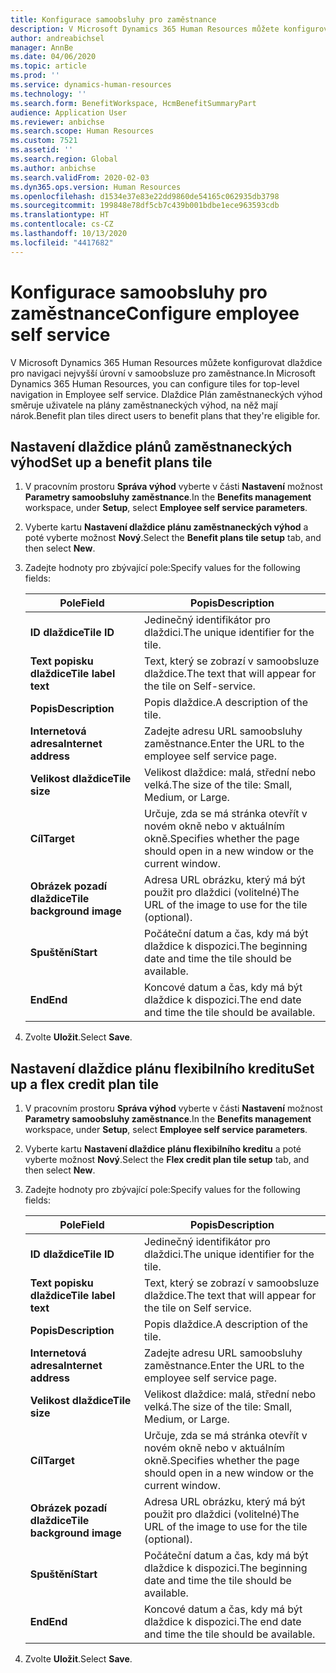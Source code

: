 ```yaml
---
title: Konfigurace samoobsluhy pro zaměstnance
description: V Microsoft Dynamics 365 Human Resources můžete konfigurovat dlaždice pro navigaci nejvyšší úrovní v samoobsluze pro zaměstnance.
author: andreabichsel
manager: AnnBe
ms.date: 04/06/2020
ms.topic: article
ms.prod: ''
ms.service: dynamics-human-resources
ms.technology: ''
ms.search.form: BenefitWorkspace, HcmBenefitSummaryPart
audience: Application User
ms.reviewer: anbichse
ms.search.scope: Human Resources
ms.custom: 7521
ms.assetid: ''
ms.search.region: Global
ms.author: anbichse
ms.search.validFrom: 2020-02-03
ms.dyn365.ops.version: Human Resources
ms.openlocfilehash: d1534e37e83e22dd9860de54165c062935db3798
ms.sourcegitcommit: 199848e78df5cb7c439b001bdbe1ece963593cdb
ms.translationtype: HT
ms.contentlocale: cs-CZ
ms.lasthandoff: 10/13/2020
ms.locfileid: "4417682"
---
```

# <a name="configure-employee-self-service"></a><span data-ttu-id="95148-103">Konfigurace samoobsluhy pro zaměstnance</span><span class="sxs-lookup"><span data-stu-id="95148-103">Configure employee self service</span></span>

<span data-ttu-id="95148-104">V Microsoft Dynamics 365 Human Resources můžete konfigurovat dlaždice pro navigaci nejvyšší úrovní v samoobsluze pro zaměstnance.</span><span class="sxs-lookup"><span data-stu-id="95148-104">In Microsoft Dynamics 365 Human Resources, you can configure tiles for top-level navigation in Employee self service.</span></span> <span data-ttu-id="95148-105">Dlaždice Plán zaměstnaneckých výhod směruje uživatele na plány zaměstnaneckých výhod, na něž mají nárok.</span><span class="sxs-lookup"><span data-stu-id="95148-105">Benefit plan tiles direct users to benefit plans that they're eligible for.</span></span>

## <a name="set-up-a-benefit-plans-tile"></a><span data-ttu-id="95148-106">Nastavení dlaždice plánů zaměstnaneckých výhod</span><span class="sxs-lookup"><span data-stu-id="95148-106">Set up a benefit plans tile</span></span>

1. <span data-ttu-id="95148-107">V pracovním prostoru **Správa výhod** vyberte v části **Nastavení** možnost **Parametry samoobsluhy zaměstnance**.</span><span class="sxs-lookup"><span data-stu-id="95148-107">In the **Benefits management** workspace, under **Setup**, select **Employee self service parameters**.</span></span>

2. <span data-ttu-id="95148-108">Vyberte kartu **Nastavení dlaždice plánu zaměstnaneckých výhod** a poté vyberte možnost **Nový**.</span><span class="sxs-lookup"><span data-stu-id="95148-108">Select the **Benefit plans tile setup** tab, and then select **New**.</span></span>

3. <span data-ttu-id="95148-109">Zadejte hodnoty pro zbývající pole:</span><span class="sxs-lookup"><span data-stu-id="95148-109">Specify values for the following fields:</span></span>

   | <span data-ttu-id="95148-110">Pole</span><span class="sxs-lookup"><span data-stu-id="95148-110">Field</span></span> | <span data-ttu-id="95148-111">Popis</span><span class="sxs-lookup"><span data-stu-id="95148-111">Description</span></span> |
   | --- | --- |
   | <span data-ttu-id="95148-112">**ID dlaždice**</span><span class="sxs-lookup"><span data-stu-id="95148-112">**Tile ID**</span></span> | <span data-ttu-id="95148-113">Jedinečný identifikátor pro dlaždici.</span><span class="sxs-lookup"><span data-stu-id="95148-113">The unique identifier for the tile.</span></span> |
   | <span data-ttu-id="95148-114">**Text popisku dlaždice**</span><span class="sxs-lookup"><span data-stu-id="95148-114">**Tile label text**</span></span> | <span data-ttu-id="95148-115">Text, který se zobrazí v samoobsluze dlaždice.</span><span class="sxs-lookup"><span data-stu-id="95148-115">The text that will appear for the tile on Self-service.</span></span> |
   | <span data-ttu-id="95148-116">**Popis**</span><span class="sxs-lookup"><span data-stu-id="95148-116">**Description**</span></span> | <span data-ttu-id="95148-117">Popis dlaždice.</span><span class="sxs-lookup"><span data-stu-id="95148-117">A description of the tile.</span></span> |
   | <span data-ttu-id="95148-118">**Internetová adresa**</span><span class="sxs-lookup"><span data-stu-id="95148-118">**Internet address**</span></span> | <span data-ttu-id="95148-119">Zadejte adresu URL samoobsluhy zaměstnance.</span><span class="sxs-lookup"><span data-stu-id="95148-119">Enter the URL to the employee self service page.</span></span> |
   | <span data-ttu-id="95148-120">**Velikost dlaždice**</span><span class="sxs-lookup"><span data-stu-id="95148-120">**Tile size**</span></span> | <span data-ttu-id="95148-121">Velikost dlaždice: malá, střední nebo velká.</span><span class="sxs-lookup"><span data-stu-id="95148-121">The size of the tile: Small, Medium, or Large.</span></span> |
   | <span data-ttu-id="95148-122">**Cíl**</span><span class="sxs-lookup"><span data-stu-id="95148-122">**Target**</span></span> | <span data-ttu-id="95148-123">Určuje, zda se má stránka otevřít v novém okně nebo v aktuálním okně.</span><span class="sxs-lookup"><span data-stu-id="95148-123">Specifies whether the page should open in a new window or the current window.</span></span> |
   | <span data-ttu-id="95148-124">**Obrázek pozadí dlaždice**</span><span class="sxs-lookup"><span data-stu-id="95148-124">**Tile background image**</span></span> | <span data-ttu-id="95148-125">Adresa URL obrázku, který má být použit pro dlaždici (volitelné)</span><span class="sxs-lookup"><span data-stu-id="95148-125">The URL of the image to use for the tile (optional).</span></span> |
   | <span data-ttu-id="95148-126">**Spuštění**</span><span class="sxs-lookup"><span data-stu-id="95148-126">**Start**</span></span> | <span data-ttu-id="95148-127">Počáteční datum a čas, kdy má být dlaždice k dispozici.</span><span class="sxs-lookup"><span data-stu-id="95148-127">The beginning date and time the tile should be available.</span></span> |
   | <span data-ttu-id="95148-128">**End**</span><span class="sxs-lookup"><span data-stu-id="95148-128">**End**</span></span> | <span data-ttu-id="95148-129">Koncové datum a čas, kdy má být dlaždice k dispozici.</span><span class="sxs-lookup"><span data-stu-id="95148-129">The end date and time the tile should be available.</span></span> |

4. <span data-ttu-id="95148-130">Zvolte **Uložit**.</span><span class="sxs-lookup"><span data-stu-id="95148-130">Select **Save**.</span></span>

## <a name="set-up-a-flex-credit-plan-tile"></a><span data-ttu-id="95148-131">Nastavení dlaždice plánu flexibilního kreditu</span><span class="sxs-lookup"><span data-stu-id="95148-131">Set up a flex credit plan tile</span></span>

1. <span data-ttu-id="95148-132">V pracovním prostoru **Správa výhod** vyberte v části **Nastavení** možnost **Parametry samoobsluhy zaměstnance**.</span><span class="sxs-lookup"><span data-stu-id="95148-132">In the **Benefits management** workspace, under **Setup**, select **Employee self service parameters**.</span></span>

2. <span data-ttu-id="95148-133">Vyberte kartu **Nastavení dlaždice plánu flexibilního kreditu** a poté vyberte možnost **Nový**.</span><span class="sxs-lookup"><span data-stu-id="95148-133">Select the **Flex credit plan tile setup** tab, and then select **New**.</span></span>

3. <span data-ttu-id="95148-134">Zadejte hodnoty pro zbývající pole:</span><span class="sxs-lookup"><span data-stu-id="95148-134">Specify values for the following fields:</span></span>

   | <span data-ttu-id="95148-135">Pole</span><span class="sxs-lookup"><span data-stu-id="95148-135">Field</span></span> | <span data-ttu-id="95148-136">Popis</span><span class="sxs-lookup"><span data-stu-id="95148-136">Description</span></span> |
   | --- | --- |
   | <span data-ttu-id="95148-137">**ID dlaždice**</span><span class="sxs-lookup"><span data-stu-id="95148-137">**Tile ID**</span></span> | <span data-ttu-id="95148-138">Jedinečný identifikátor pro dlaždici.</span><span class="sxs-lookup"><span data-stu-id="95148-138">The unique identifier for the tile.</span></span> |
   | <span data-ttu-id="95148-139">**Text popisku dlaždice**</span><span class="sxs-lookup"><span data-stu-id="95148-139">**Tile label text**</span></span> | <span data-ttu-id="95148-140">Text, který se zobrazí v samoobsluze dlaždice.</span><span class="sxs-lookup"><span data-stu-id="95148-140">The text that will appear for the tile on Self service.</span></span> |
   | <span data-ttu-id="95148-141">**Popis**</span><span class="sxs-lookup"><span data-stu-id="95148-141">**Description**</span></span> | <span data-ttu-id="95148-142">Popis dlaždice.</span><span class="sxs-lookup"><span data-stu-id="95148-142">A description of the tile.</span></span> |
   | <span data-ttu-id="95148-143">**Internetová adresa**</span><span class="sxs-lookup"><span data-stu-id="95148-143">**Internet address**</span></span> | <span data-ttu-id="95148-144">Zadejte adresu URL samoobsluhy zaměstnance.</span><span class="sxs-lookup"><span data-stu-id="95148-144">Enter the URL to the employee self service page.</span></span> |
   | <span data-ttu-id="95148-145">**Velikost dlaždice**</span><span class="sxs-lookup"><span data-stu-id="95148-145">**Tile size**</span></span> | <span data-ttu-id="95148-146">Velikost dlaždice: malá, střední nebo velká.</span><span class="sxs-lookup"><span data-stu-id="95148-146">The size of the tile: Small, Medium, or Large.</span></span> |
   | <span data-ttu-id="95148-147">**Cíl**</span><span class="sxs-lookup"><span data-stu-id="95148-147">**Target**</span></span> | <span data-ttu-id="95148-148">Určuje, zda se má stránka otevřít v novém okně nebo v aktuálním okně.</span><span class="sxs-lookup"><span data-stu-id="95148-148">Specifies whether the page should open in a new window or the current window.</span></span> |
   | <span data-ttu-id="95148-149">**Obrázek pozadí dlaždice**</span><span class="sxs-lookup"><span data-stu-id="95148-149">**Tile background image**</span></span> | <span data-ttu-id="95148-150">Adresa URL obrázku, který má být použit pro dlaždici (volitelné)</span><span class="sxs-lookup"><span data-stu-id="95148-150">The URL of the image to use for the tile (optional).</span></span> |
   | <span data-ttu-id="95148-151">**Spuštění**</span><span class="sxs-lookup"><span data-stu-id="95148-151">**Start**</span></span> | <span data-ttu-id="95148-152">Počáteční datum a čas, kdy má být dlaždice k dispozici.</span><span class="sxs-lookup"><span data-stu-id="95148-152">The beginning date and time the tile should be available.</span></span> |
   | <span data-ttu-id="95148-153">**End**</span><span class="sxs-lookup"><span data-stu-id="95148-153">**End**</span></span> | <span data-ttu-id="95148-154">Koncové datum a čas, kdy má být dlaždice k dispozici.</span><span class="sxs-lookup"><span data-stu-id="95148-154">The end date and time the tile should be available.</span></span> |

4. <span data-ttu-id="95148-155">Zvolte **Uložit**.</span><span class="sxs-lookup"><span data-stu-id="95148-155">Select **Save**.</span></span>
